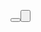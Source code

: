 <?xml version="1.0" encoding="UTF-8"?>

<?import javafx.scene.control.Button?>
<?import javafx.scene.control.Label?>
<?import javafx.scene.control.TextField?>
<?import javafx.scene.layout.AnchorPane?>

<AnchorPane 
prefHeight="250.0" prefWidth="200.0" 
xmlns="http://javafx.com/javafx/17" 
xmlns:fx="http://javafx.com/fxml/1" 
fx:controller="application.FormController">
   <children>
      <Label layoutX="14.0" layoutY="25.0" text="이름" />
      <Label layoutX="14.0" layoutY="59.0" text="국어" />
      <Label layoutX="14.0" layoutY="92.0" text="수학" />
      <Label layoutX="14.0" layoutY="121.0" text="영어" />
      <Button fx:id="btnSave" layoutX="43.0" layoutY="167.0" mnemonicParsing="false" text="저장" />
      <Button fx:id="btnCancel" layoutX="123.0" layoutY="167.0" mnemonicParsing="false" text="취소" />
      <TextField fx:id="txtName" layoutX="59.0" layoutY="21.0" prefWidth="150.0" />
      <TextField fx:id="txtKor" layoutX="59.0" layoutY="55.0" prefWidth="150.0" />
      <TextField fx:id="txtMath" layoutX="59.0" layoutY="88.0" prefWidth="150.0" />
      <TextField fx:id="txtEng" layoutX="59.0" layoutY="117.0" prefWidth="150.0" />
   </children>
</AnchorPane>
